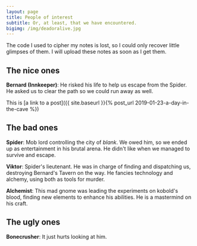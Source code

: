 ```yaml
---
layout: page
title: People of interest
subtitle: Or, at least, that we have encountered.
bigimg: /img/deadoralive.jpg
---
```


The code I used to cipher my notes is lost, so I could only recover little glimpses of them. I will upload these notes as soon as I get them.

## The nice ones

**Bernard (Innkeeper)**: He risked his life to help us escape from the Spider. He asked us to clear the path so we could run away as well. 

This is [a link to a post]({{ site.baseurl }}{% post_url 2019-01-23-a-day-in-the-cave %})


## The bad ones

**Spider**: Mob lord controlling the city of _blank_. We owed him, so we ended up as entertainment in his brutal arena. He didn't like when we managed to survive and escape.

**Viktor**: Spider's lieutenant. He was in charge of finding and dispatching us, destroying Bernard's Tavern on the way. He fancies technology and alchemy, using both as tools for murder.

**Alchemist**: This mad gnome was leading the experiments on kobold's blood, finding new elements to enhance his abilities. He is a mastermind on his craft. 

## The ugly ones

**Bonecrusher**: It just hurts looking at him.